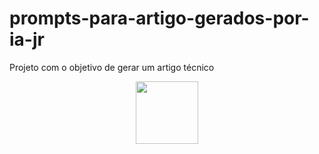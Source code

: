 # prompts-para-artigo-gerados-por-ia-jr
Projeto com o objetivo de gerar um artigo técnico

<p align="center">
    <img width="100" src=".[github/assets/banner.png](https://github.com/Hamilton-Amadeu-N-Junior/prompts-para-artigo-gerados-por-ia-jr/blob/main/banner.png)https://github.com/Hamilton-Amadeu-N-Junior/prompts-para-artigo-gerados-por-ia-jr/blob/main/banner.png">
</p>
